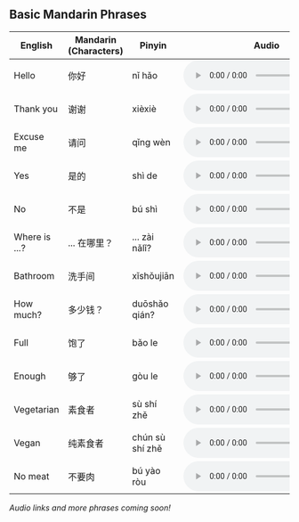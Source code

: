 ## Basic Mandarin Phrases

| English       | Mandarin (Characters) | Pinyin          | Audio |
| ------------- | --------------------- | --------------- | ----- |
| Hello         | 你好                  | nǐ hǎo          | <audio controls><source src="../audio/nihao.mp3" type="audio/mpeg"></audio> |
| Thank you     | 谢谢                  | xièxiè          | <audio controls><source src="../audio/xiexie.mp3" type="audio/mpeg"></audio> |
| Excuse me     | 请问                  | qǐng wèn        | <audio controls><source src="../audio/qingwen.mp3" type="audio/mpeg"></audio> |
| Yes           | 是的                  | shì de          | <audio controls><source src="../audio/shide.mp3" type="audio/mpeg"></audio> |
| No            | 不是                  | bú shì          | <audio controls><source src="../audio/bushi.mp3" type="audio/mpeg"></audio> |
| Where is ...? | ... 在哪里？          | ... zài nǎlǐ?   | <audio controls><source src="../audio/zainali.mp3" type="audio/mpeg"></audio> |
| Bathroom      | 洗手间                | xǐshǒujiān      | <audio controls><source src="../audio/xishoujian.mp3" type="audio/mpeg"></audio> |
| How much?     | 多少钱？              | duōshǎo qián?   | <audio controls><source src="../audio/duoshaoquian.mp3" type="audio/mpeg"></audio> |
| Full          | 饱了                  | bǎo le          | <audio controls><source src="../audio/baole.mp3" type="audio/mpeg"></audio> |
| Enough        | 够了                  | gòu le          | <audio controls><source src="../audio/goule.mp3" type="audio/mpeg"></audio> |
| Vegetarian    | 素食者                | sù shí zhě      | <audio controls><source src="../audio/sushizhe.mp3" type="audio/mpeg"></audio> |
| Vegan         | 纯素食者              | chún sù shí zhě | <audio controls><source src="../audio/chunsushizhe.mp3" type="audio/mpeg"></audio> |
| No meat       | 不要肉                | bú yào ròu      | <audio controls><source src="../audio/buyaorou.mp3" type="audio/mpeg"></audio> |

_Audio links and more phrases coming soon!_
